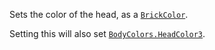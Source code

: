 Sets the color of the head, as a [`BrickColor`](https://create.roblox.com/docs/reference/engine/datatypes/BrickColor).

Setting this will also set [`BodyColors.HeadColor3`](https://create.roblox.com/docs/reference/engine/classes/BodyColors#HeadColor3).